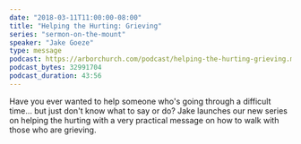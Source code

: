 ```yaml
---
date: "2018-03-11T11:00:00-08:00"
title: "Helping the Hurting: Grieving"
series: "sermon-on-the-mount"
speaker: "Jake Goeze"
type: message
podcast: https://arborchurch.com/podcast/helping-the-hurting-grieving.m4a
podcast_bytes: 32991704
podcast_duration: 43:56
---
```


Have you ever wanted to help someone who's going through a difficult time... but just don't know what to say or do? Jake launches our new series on helping the hurting with a very practical message on how to walk with those who are grieving. 

